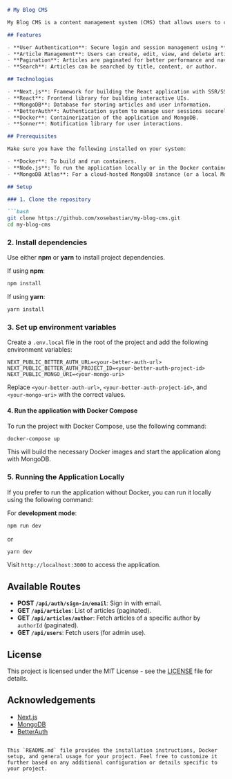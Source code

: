 

```markdown
# My Blog CMS

My Blog CMS is a content management system (CMS) that allows users to create, edit, and manage articles. This project is built using **Next.js**, **React**, **MongoDB**, and **BetterAuth** for user authentication.

## Features

- **User Authentication**: Secure login and session management using **BetterAuth**.
- **Article Management**: Users can create, edit, view, and delete articles.
- **Pagination**: Articles are paginated for better performance and navigation.
- **Search**: Articles can be searched by title, content, or author.

## Technologies

- **Next.js**: Framework for building the React application with SSR/SSG.
- **React**: Frontend library for building interactive UIs.
- **MongoDB**: Database for storing articles and user information.
- **BetterAuth**: Authentication system to manage user sessions securely.
- **Docker**: Containerization of the application and MongoDB.
- **Sonner**: Notification library for user interactions.

## Prerequisites

Make sure you have the following installed on your system:

- **Docker**: To build and run containers.
- **Node.js**: To run the application locally or in the Docker container.
- **MongoDB Atlas**: For a cloud-hosted MongoDB instance (or a local MongoDB instance).

## Setup

### 1. Clone the repository

```bash
git clone https://github.com/xosebastian/my-blog-cms.git
cd my-blog-cms
```

### 2. Install dependencies

Use either **npm** or **yarn** to install project dependencies.

If using **npm**:

```bash
npm install
```

If using **yarn**:

```bash
yarn install
```

### 3. Set up environment variables

Create a `.env.local` file in the root of the project and add the following environment variables:

```env
NEXT_PUBLIC_BETTER_AUTH_URL=<your-better-auth-url>
NEXT_PUBLIC_BETTER_AUTH_PROJECT_ID=<your-better-auth-project-id>
NEXT_PUBLIC_MONGO_URI=<your-mongo-uri>
```

Replace `<your-better-auth-url>`, `<your-better-auth-project-id>`, and `<your-mongo-uri>` with the correct values.

#### 4. Run the application with Docker Compose

To run the project with Docker Compose, use the following command:

```bash
docker-compose up
```

This will build the necessary Docker images and start the application along with MongoDB.

### 5. Running the Application Locally

If you prefer to run the application without Docker, you can run it locally using the following command:

For **development mode**:

```bash
npm run dev
```

or

```bash
yarn dev
```

Visit `http://localhost:3000` to access the application.

## Available Routes

- **POST `/api/auth/sign-in/email`**: Sign in with email.
- **GET `/api/articles`**: List of articles (paginated).
- **GET `/api/articles/author`**: Fetch articles of a specific author by `authorId` (paginated).
- **GET `/api/users`**: Fetch users (for admin use).

## License

This project is licensed under the MIT License - see the [LICENSE](LICENSE) file for details.

## Acknowledgements

- [Next.js](https://nextjs.org/)
- [MongoDB](https://www.mongodb.com/)
- [BetterAuth](https://better-auth.com/)
```

This `README.md` file provides the installation instructions, Docker setup, and general usage for your project. Feel free to customize it further based on any additional configuration or details specific to your project.